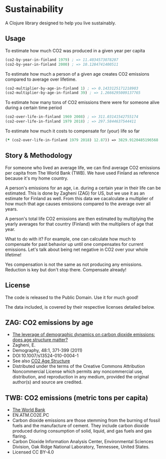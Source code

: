 # Sustainability

A Clojure library designed to help you live sustainably.

## Usage

To estimate how much CO2 was produced in a given year per capita

```clj
(co2-by-year-in-finland 1979) ; => 11.4034573078207
(co2-by-year-in-finland 2000) ; => 10.1284741400511
```

To estimate how much a person of a given age creates CO2 emissions compared to average over lifetime.

```clj
(co2-multiplier-by-age-in-finland 1) ; => 0.1433125171218903
(co2-multiplier-by-age-in-finland 39) ; => 1.2666295009137765
```

To estimate how many tons of CO2 emissions there were for someone alive during a certain time period

```clj
(co2-over-life-in-finland 1969 2008) ; => 311.03141542755174
(co2-over-life-in-finland 1979 2018) ; => 297.5844637544411
```

To estimate how much it costs to compensate for (your) life so far
```clj
(* (co2-over-life-in-finland 1979 2018) 12.87)) => 3829.9120485196568
```

## Story & Methodology

For someone who lived an average life, we can find average CO2 emissions per capita from The World Bank (TWB). We have used Finland as reference because it's my home country.

A person's emissions for an age, i.e. during a certain year in their life can be estimated. This is done by Zagheni (ZAG) for US, but we use it as an estimate for Finland as well. From this data we cacalculate a multiplier of how much that age causes emissions compared to the average over all years.

A person's total life CO2 emissions are then estimated by multiplying the yearly averages for that country (Finland) with the multipliers of age that year.

What to do with it? For example, one can calculate how much to compensate for past behavior up until one compensates for current emissions. Let's talk about being net negative in CO2 over your whole lifetime!

Yes compensation is not the same as not producing any emissions. Reduction is key but don't stop there. Compensate already!

## License

The code is released to the Public Domain. Use it for much good!

The data included, is covered by their respective licenses detailed below.

## ZAG: CO2 emissions by age
- [The leverage of demographic dynamics on carbon dioxide emissions: does age structure matter?](https://www.demogr.mpg.de/en/projects_publications/publications_1904/journal_articles/the_leverage_of_demographic_dynamics_on_carbon_dioxide_emissions_does_age_structure_matter_4131.htm)
- Zagheni, E.
- Demography, 48:1, 371-399 (2011)
- DOI:10.1007/s13524-010-0004-1
- See also [CO2 Age Structure](https://www.mpg.de/4635546/CO2_age_structure)
- Distributed under the terms of the Creative Commons Attribution Noncommercial License which permits any noncommercial use, distribution, and reproduction in any medium, provided the original author(s) and source are credited.

## TWB: CO2 emissions (metric tons per capita)
- [The World Bank](https://databank.worldbank.org/data/source/world-development-indicators)
- EN.ATM.CO2E.PC
- Carbon dioxide emissions are those stemming from the burning of fossil fuels and the manufacture of cement. They include carbon dioxide produced during consumption of solid, liquid, and gas fuels and gas flaring.
- Carbon Dioxide Information Analysis Center, Environmental Sciences Division, Oak Ridge National Laboratory, Tennessee, United States.
- Licensed CC BY-4.0
